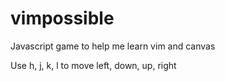vimpossible
===========

Javascript game to help me learn vim and canvas

Use h, j, k, l to move left, down, up, right

